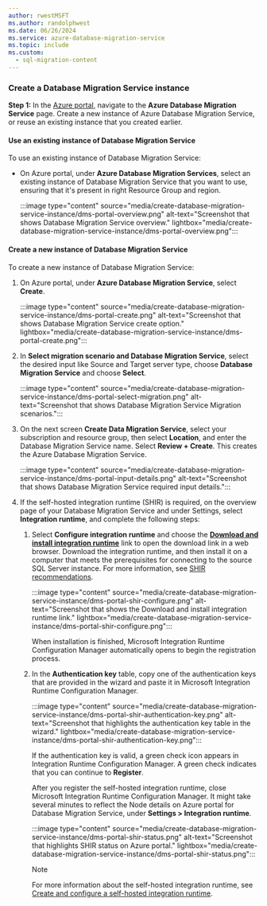 ```yaml
---
author: rwestMSFT
ms.author: randolphwest
ms.date: 06/26/2024
ms.service: azure-database-migration-service
ms.topic: include
ms.custom:
  - sql-migration-content
---
```


### Create a Database Migration Service instance

**Step 1:** In the [Azure portal](https://portal.azure.com/#browse/Microsoft.DataMigration%2Fservices), navigate to the **Azure Database Migration Service** page. Create a new instance of Azure Database Migration Service, or reuse an existing instance that you created earlier.

#### Use an existing instance of Database Migration Service

To use an existing instance of Database Migration Service:

- On Azure portal, under **Azure Database Migration Services**, select an existing instance of Database Migration Service that you want to use, ensuring that it's present in right Resource Group and region.

  :::image type="content" source="media/create-database-migration-service-instance/dms-portal-overview.png" alt-text="Screenshot that shows Database Migration Service overview." lightbox="media/create-database-migration-service-instance/dms-portal-overview.png":::

#### Create a new instance of Database Migration Service

To create a new instance of Database Migration Service:

1. On Azure portal, under **Azure Database Migration Service**, select **Create**.

   :::image type="content" source="media/create-database-migration-service-instance/dms-portal-create.png" alt-text="Screenshot that shows Database Migration Service create option." lightbox="media/create-database-migration-service-instance/dms-portal-create.png":::

1. In **Select migration scenario and Database Migration Service**, select the desired input like Source and Target server type, choose **Database Migration Service** and choose **Select**.

   :::image type="content" source="media/create-database-migration-service-instance/dms-portal-select-migration.png" alt-text="Screenshot that shows Database Migration Service Migration scenarios.":::

1. On the next screen **Create Data Migration Service**, select your subscription and resource group, then select **Location**, and enter the Database Migration Service name. Select **Review + Create**. This creates the Azure Database Migration Service.

   :::image type="content" source="media/create-database-migration-service-instance/dms-portal-input-details.png" alt-text="Screenshot that shows Database Migration Service required input details.":::

1. If the self-hosted integration runtime (SHIR) is required, on the overview page of your Database Migration Service and under Settings, select **Integration runtime**, and complete the following steps:

   1. Select **Configure integration runtime** and choose the **[Download and install integration runtime](https://aka.ms/sql-migration-shir-download)** link to open the download link in a web browser. Download the integration runtime, and then install it on a computer that meets the prerequisites for connecting to the source SQL Server instance. For more information, see [SHIR recommendations](/azure/dms/migration-using-azure-data-studio?tabs=azure-sql-mi#recommendations-for-using-a-self-hosted-integration-runtime-for-database-migrations).

      :::image type="content" source="media/create-database-migration-service-instance/dms-portal-shir-configure.png" alt-text="Screenshot that shows the Download and install integration runtime link." lightbox="media/create-database-migration-service-instance/dms-portal-shir-configure.png":::

      When installation is finished, Microsoft Integration Runtime Configuration Manager automatically opens to begin the registration process.

   1. In the **Authentication key** table, copy one of the authentication keys that are provided in the wizard and paste it in Microsoft Integration Runtime Configuration Manager.

      :::image type="content" source="media/create-database-migration-service-instance/dms-portal-shir-authentication-key.png" alt-text="Screenshot that highlights the authentication key table in the wizard." lightbox="media/create-database-migration-service-instance/dms-portal-shir-authentication-key.png":::

      If the authentication key is valid, a green check icon appears in Integration Runtime Configuration Manager. A green check indicates that you can continue to **Register**.

      After you register the self-hosted integration runtime, close Microsoft Integration Runtime Configuration Manager. It might take several minutes to reflect the Node details on Azure portal for Database Migration Service, under **Settings > Integration runtime**.

      :::image type="content" source="media/create-database-migration-service-instance/dms-portal-shir-status.png" alt-text="Screenshot that highlights SHIR status on Azure portal." lightbox="media/create-database-migration-service-instance/dms-portal-shir-status.png":::

      > [!NOTE]  
      > For more information about the self-hosted integration runtime, see [Create and configure a self-hosted integration runtime](/azure/data-factory/create-self-hosted-integration-runtime).
